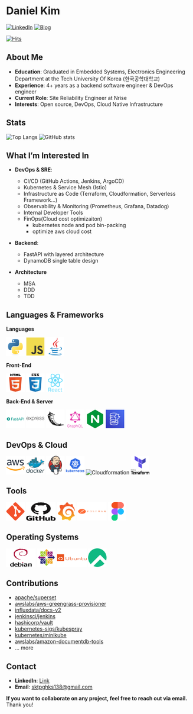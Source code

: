 # Daniel Kim

[![LinkedIn](https://img.shields.io/badge/LinkedIn-Profile-blue?style=flat-square&logo=linkedin)](https://www.linkedin.com/in/sehwan-kim-a31543202) [![Blog](https://img.shields.io/badge/Blog-black?style=flat-square&logo=ghost)](https://www.kimsehwan96.com/)

[![Hits](https://hits.seeyoufarm.com/api/count/incr/badge.svg?url=https%3A%2F%2Fgithub.com%2Fkimsehwan96%2Fkimsehwan96&count_bg=%2379C83D&title_bg=%23555555&icon=&icon_color=%2323F63C&title=hits&edge_flat=true)](https://hits.seeyoufarm.com)

## About Me

- **Education**: Graduated in Embedded Systems, Electronics Engineering Department at the Tech University Of Korea (한국공학대학교)
- **Experience**: 4+ years as a backend software engineer & DevOps engineer
- **Current Role**: Site Reliability Engineer at Nrise
- **Interests**: Open source, DevOps, Cloud Native Infrastructure

## Stats

![Top Langs](https://vercel-deploy-kimsehwan96.vercel.app/api/top-langs/?username=kimsehwan96&layout=compact&langs_count=3)
![GitHub stats](https://vercel-deploy-kimsehwan96.vercel.app/api?username=kimsehwan96&show_icons=true&show=reviews,prs_merged,prs_merged_percentage)

## What I’m Interested In

- **DevOps & SRE**:
  - CI/CD (GitHub Actions, Jenkins, ArgoCD)
  - Kubernetes & Service Mesh (Istio)
  - Infrastructure as Code (Terraform, Cloudformation, Serverless Framework...)
  - Observability & Monitoring (Prometheus, Grafana, Datadog)
  - Internal Developer Tools
  - FinOps(Cloud cost optimizaiton)
    - kubernetes node and pod bin-packing
    - optimize aws cloud cost

- **Backend**:
  - FastAPI with layered architecture
  - DynamoDB single table design

- **Architecture**
  - MSA
  - DDD
  - TDD

## Languages & Frameworks

**Languages**  
<p align="left">
  <img src="https://raw.githubusercontent.com/devicons/devicon/master/icons/python/python-original.svg" alt="Python" width="50" height="50"/>
  <img src="https://raw.githubusercontent.com/devicons/devicon/master/icons/javascript/javascript-original.svg" alt="JavaScript" width="50" height="50"/>
  <img src="https://raw.githubusercontent.com/devicons/devicon/master/icons/java/java-original.svg" alt="Java" width="50" height="50"/>
</p> 

**Front-End**  
<p align="left">   
  <img src="https://raw.githubusercontent.com/devicons/devicon/master/icons/html5/html5-original-wordmark.svg" alt="HTML5" width="50" height="50"/>
  <img src="https://raw.githubusercontent.com/devicons/devicon/master/icons/css3/css3-original-wordmark.svg" alt="CSS3" width="50" height="50"/> 
  <img src="https://raw.githubusercontent.com/devicons/devicon/master/icons/react/react-original-wordmark.svg" alt="React" width="50" height="50"/>
</p> 

**Back-End & Server**  
<p align="left"> 
  <img src="https://raw.githubusercontent.com/devicons/devicon/master/icons/fastapi/fastapi-original-wordmark.svg" alt="FastAPI" width="50" height="50"/>
  <img src="https://raw.githubusercontent.com/devicons/devicon/master/icons/express/express-original-wordmark.svg" alt="Express" width="50" height="50"/>
  <img src="https://raw.githubusercontent.com/devicons/devicon/master/icons/flask/flask-original.svg" alt="Flask" width="50" height="50"/>
  <img src="https://raw.githubusercontent.com/devicons/devicon/master/icons/graphql/graphql-plain-wordmark.svg" alt="GraphQL" width="50" height="50"/>
  <img src="https://raw.githubusercontent.com/devicons/devicon/master/icons/nginx/nginx-original.svg" alt="Nginx" width="50" height="50"/>
  <img src="https://raw.githubusercontent.com/devicons/devicon/master/icons/dynamodb/dynamodb-original.svg" alt="DynamoDB" width="50" height="50"/>

</p> 

## DevOps & Cloud

<p align="left"> 
  <img src="https://raw.githubusercontent.com/devicons/devicon/master/icons/amazonwebservices/amazonwebservices-original-wordmark.svg" alt="AWS" width="50" height="50"/> 
  <img src="https://raw.githubusercontent.com/devicons/devicon/master/icons/docker/docker-original-wordmark.svg" alt="Docker" width="50" height="50"/>
  <img src="https://raw.githubusercontent.com/devicons/devicon/master/icons/jenkins/jenkins-original.svg" alt="Jenkins" width="50" height="50"/>
  <img src="https://raw.githubusercontent.com/devicons/devicon/master/icons/kubernetes/kubernetes-plain-wordmark.svg" alt="Kubernetes" width="50" height="50"/>
  <img src="https://www.vectorlogo.zone/logos/amazon_cloudformation/amazon_cloudformation-ar21.svg" alt="Cloudformation" width="100" height="50"/>
  <img src="https://raw.githubusercontent.com/devicons/devicon/master/icons/terraform/terraform-original-wordmark.svg" alt="Terraform" width="50" height="50"/>
</p>

## Tools

<p align="left"> 
  <img src="https://raw.githubusercontent.com/devicons/devicon/master/icons/git/git-original.svg" alt="Git" width="50" height="50"/>
  <img src="https://raw.githubusercontent.com/devicons/devicon/master/icons/github/github-original-wordmark.svg" alt="GitHub" width="80" height="50"/> 
  <img src="https://raw.githubusercontent.com/devicons/devicon/master/icons/grafana/grafana-original.svg" alt="Grafana" width="50" height="50"/>
  <img src="https://raw.githubusercontent.com/devicons/devicon/master/icons/postman/postman-original-wordmark.svg" alt="Postman" width="80" height="50"/>
  <img src="https://raw.githubusercontent.com/devicons/devicon/master/icons/figma/figma-original.svg" alt="Figma" width="50" height="50"/> 
</p>

## Operating Systems

<p align="left"> 
  <img src="https://raw.githubusercontent.com/devicons/devicon/master/icons/debian/debian-original-wordmark.svg" alt="Debian" width="80" height="50"/>
  <img src="https://raw.githubusercontent.com/devicons/devicon/master/icons/centos/centos-original.svg" alt="CentOS" width="50" height="50"/>
  <img src="https://raw.githubusercontent.com/devicons/devicon/master/icons/ubuntu/ubuntu-plain-wordmark.svg" alt="Ubuntu" width="80" height="50"/>
  <img src="https://raw.githubusercontent.com/devicons/devicon/master/icons/rockylinux/rockylinux-original.svg" alt="Rocky Linux" width="50" height="50"/>
</p>

## Contributions

- [apache/superset](https://github.com/apache/superset)
- [awslabs/aws-greengrass-provisioner](https://github.com/awslabs/aws-greengrass-provisioner)
- [influxdata/docs-v2](https://github.com/influxdata/docs-v2)
- [jenkinsci/jenkins](https://github.com/jenkinsci/jenkins)
- [hashicorp/vault](https://github.com/hashicorp/vault)
- [kubernetes-sigs/kubespray](https://github.com/kubernetes-sigs/kubespray)
- [kubernetes/minikube](https://github.com/kubernetes/minikube)
- [awslabs/amazon-documentdb-tools](https://github.com/awslabs/amazon-documentdb-tools)
- ... more
## Contact

- **LinkedIn**: [Link](https://www.linkedin.com/in/sehwan-kim-a31543202)
- **Email**: sktpghks138@gmail.com

**If you want to collaborate on any project, feel free to reach out via email.**  
Thank you!
